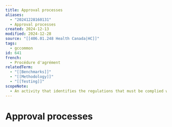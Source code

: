 ```yaml
---
title: Approval processes
aliases:
  - "20241228160131"
  - Approval processes
created: 2024-12-13
modified: 2024-12-28
source: "[[406.01.248 Health Canada|HC]]"
tags:
  - gccommon
id: 641
french:
  - Procédure d'agrément
relatedTerm:
  - "[[Benchmarks]]"
  - "[[Methodology]]"
  - "[[Testing]]"
scopeNote:
  - An activity that identifies the regulations that must be complied with and the requirements that must be met in order to obtain certification for a process or procedure.
---
```

# Approval processes
